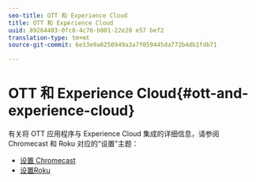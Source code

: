 ```yaml
---
seo-title: OTT 和 Experience Cloud
title: OTT 和 Experience Cloud
uuid: 89264403-0fc8-4c76-b001-22e20 e57 bef2
translation-type: tm+mt
source-git-commit: 6e13e9a6250949a3a7f059445da772b4db1fdb71

---
```



# OTT 和 Experience Cloud{#ott-and-experience-cloud}

有关将 OTT 应用程序与 Experience Cloud 集成的详细信息，请参阅 Chromecast 和 Roku 对应的“设置”主题：

* [设置 Chromecast](../../sdk-implement/setup/set-up-chromecast.md)
* [设置Roku](../../sdk-implement/setup/set-up-roku.md)


